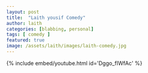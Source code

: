 ```yaml
---
layout: post
title:  "Laith yousif Comedy"
author: laith
categories: [blabbing, personal]
tags: [ comedy ]
featured: true
image: /assets/laith/images/laith-comedy.jpg
---
```



{% include embed/youtube.html id='Dggo_fIWfAc' %}
